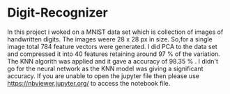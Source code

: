 # Digit-Recognizer
In this project i woked on a MNIST data set which is collection of images of handwritten digits. The images weere 28 x 28 px in size. So,for a single image total 784 feature vectors were generated. I did PCA to the data set and compressed it into 40 features retaining around 97 % of the variation. 
The KNN algorith was applied and it gave a accuracy of 98.35 % . I didn't go for the neural network as the KNN model was giving a significant accuracy. 
If you are unable to open the jupyter file then please use https://nbviewer.jupyter.org/ to access the notebook file.
